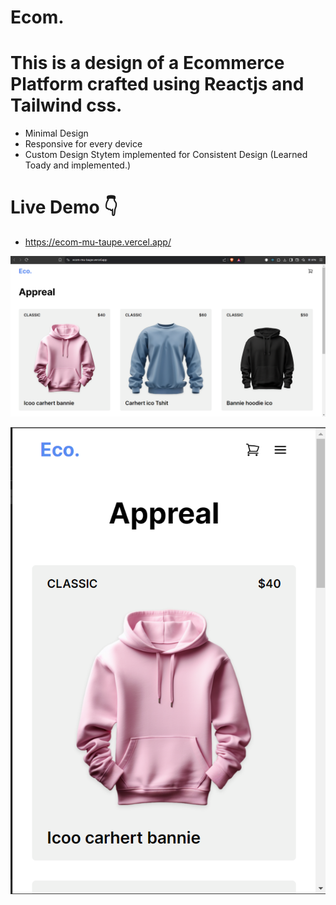 # Ecom.

# This is a design of a Ecommerce Platform crafted using Reactjs and Tailwind css.
- Minimal Design
- Responsive for every device
- Custom Design Stytem implemented for Consistent Design (Learned Toady and implemented.)

# Live Demo 👇
- https://ecom-mu-taupe.vercel.app/


![alt text](image.png)

![alt text](image-1.png)

